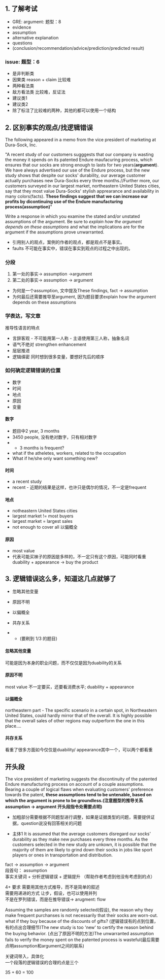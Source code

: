 ## 1. 了解考试
- GRE: argument: 题型：8
- evidence
- assumption
- alternative explanation
- questions
- (conclusion/recommendation/advice/prediction/predicted result)

### issue: 题型：6
- 是非判断类
- 因果类 reason + claim  比较难
- 两种看法类
- 敌方看法类 比较难，反证法
- 建议类1
- 建议类2
- 除了标注了比较难的两种，其他的都可以使用一个结构

## 2. 区别事实的观点/找逻辑错误
The following appeared in a memo from the vice president of marketing at Dura-Sock, Inc.

"A recent study of our customers sugggests that our company is wasting the money it spends on its patented Endure maufacuring process, which ensures that our socks are strong enough to lasts for two years(**argument**). We have always advertised our use of the Endure process, but the new study shows that despite our socks' durability, our average customer actually purchases new Dura-Socks every three months.//Further more, our customers surveyed in our largest market, northeastern United States cities, say that they most value Dura-Socks' stylish apprearance and availability in many colors(facts). **These findings suggest that we can increase our profits by dicontinuing use of the Endure manufacturing process(assumption)**"

Write a response in which you examine the stated and/or unstated assumptions of the argument. Be sure to *explain how the argument depends on these assumptions* and what the implications are for the argument if the assumptions prove unwarranted.

- 引用别人的观点，案例的作者的观点，都是观点不是事实。
- faults 不可能在事实中，错误在事实到观点的过程之中出现的。

### 分段
1. 第一处的事实-> assumption ->argument
2. 第二处的事实-> assumption -> argument
- 为何是一个assumption, 文中提及These findings, fact -> assumption
- 为何最后还需要推导至argument, 因为题目要求explain how the argument depends on these assumptions

### 学表达，写文章  
推导性语言的特点
- 言辞客观  - 不可能用第一人称
		    - 主语使用第三人称，抽象名词
- 语气不绝对
strengthen enhancement
- 层层推进
- 逻辑缜密 同时想到很多变量，要想好先后的顺序

### 如何确定逻辑错误的位置
- 数字
- 时间
- 地点
- 原因
- 变量

#### 数字
- 题目中2 year, 3 months
- 3450 people, 没有绝对数字，只有相对数字
- - 3 months is frequent?
- what if the atheletes, workers, related to the occupation
- What if he/she only want something new?

#### 时间
- a recent study
- recent - 近期的结果是这样，也许只是偶尔的情况，不一定是frequent

#### 地点
- notheastern United States cities
- largest market != most buyers
- largest market = largest sales
- not enough to cover all 以偏概全

#### 原因
- most value
- 代表可能买袜子的原因是多样的，不一定只有这个原因，可能同时看重duability + appearance -> buy the product 

## 3. 逻辑错误这么多，知道这几点就够了
- 忽略其他变量
- 原因不明
- 以偏概全
- 共存关系

- - (要刷到 1/3 的题目)

#### 忽略其他变量   
可能是因为本身的职业问题，而不仅仅是因为duability的关系

#### 原因不明   
most value 不一定要买，还要看消费水平; duability + appearance

#### 以偏概全   
northeastern part - The specific scenario in a certain spot, in Northeastern United States, could hardly mirror that of the overall. It is highly possible that the overall sales of other regions may outperform the one in this place....
 
#### 共存关系  
看重了很多方面如今仅仅是duability/ appearance其中一个，可以两个都看重

## 开头段
The vice president of marketing suggests the discontinuity of the patented Endure manufacturing process on account of a couple assumptions. Bearing a couple of logical flaws when evaluating customers' preference towards the patent, **these assumptions tend to be untenable, based on which the argument is prone to be groundless.(注意题型的推导关系 assumption -> argument 开头段指令处需要点明)**

- 加粗部分需要根据不同题型进行调整，如果是证据类型的问题，需要提供证据，question说没有回答相关的问题

- 主体1
It is assumed that the average customers disregard our socks' durability as they make new purchases every three months. As the customers selected in the new study are unkown, it is possible that the majority of them are likely to grind down their socks in jobs like sport players or ones in transportation and distribution.



fact -> assumption -> argument   
段首句： assumption   
事实关键词 + 分析逻辑错误 + 逻辑提升 （帮助作者考虑到他没有考虑到的点）   

4+ 要求 需要用其他方式推导，而不是简单的叙述  
需要用递进的方式 让步，假设，也可以使用并列  
不是在罗列错误，而是在推导错误-> arugment: flow  

Assuming the samples are randomly selected(假设), the reason why they make frequent purchanses is not necessarily that their socks are worn-out. what if they buy because of the discounts of gifts? (逻辑错误有的点到位置，有的点出合理细节)The new study is too 'new' to certify the reason behind the buying behavior. (点出了原因不明的方法)The unwarranted assumption fails to verify the money spent on the patented process is wasteful(最后需要点明assumption和argument之间的联系)   

关键词带入，具体化   
一个段落的逻辑错误的合理的点是三个  

35 + 60 = 100   

